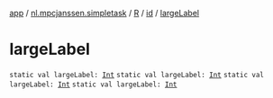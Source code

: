 [app](../../../index.md) / [nl.mpcjanssen.simpletask](../../index.md) / [R](../index.md) / [id](index.md) / [largeLabel](.)

# largeLabel

`static val largeLabel: `[`Int`](https://kotlinlang.org/api/latest/jvm/stdlib/kotlin/-int/index.html)
`static val largeLabel: `[`Int`](https://kotlinlang.org/api/latest/jvm/stdlib/kotlin/-int/index.html)
`static val largeLabel: `[`Int`](https://kotlinlang.org/api/latest/jvm/stdlib/kotlin/-int/index.html)
`static val largeLabel: `[`Int`](https://kotlinlang.org/api/latest/jvm/stdlib/kotlin/-int/index.html)